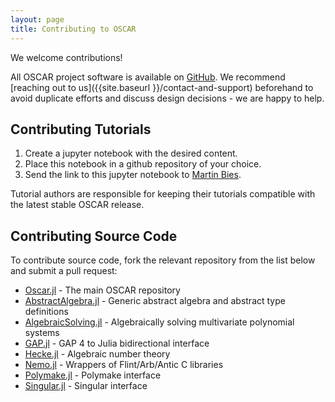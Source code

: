```yaml
---
layout: page
title: Contributing to OSCAR
---
```


We welcome contributions!

All OSCAR project software is available on [GitHub](https://github.com/oscar-system). We recommend [reaching out to us]({{site.baseurl }}/contact-and-support) beforehand to avoid duplicate efforts and discuss design decisions - we are happy to help.


## Contributing Tutorials

1. Create a jupyter notebook with the desired content.
2. Place this notebook in a github repository of your choice.
3. Send the link to this jupyter notebook to [Martin Bies](https://martinbies.github.io/).

Tutorial authors are responsible for keeping their tutorials compatible with the latest stable OSCAR release.


## Contributing Source Code

To contribute source code, fork the relevant repository from the list below and submit a pull request:

* [Oscar.jl](https://github.com/oscar-system/Oscar.jl) - The main OSCAR repository
* [AbstractAlgebra.jl](https://github.com/Nemocas/AbstractAlgebra.jl) - Generic abstract algebra and abstract type definitions
* [AlgebraicSolving.jl](https://github.com/algebraic-solving/AlgebraicSolving.jl) - Algebraically solving multivariate polynomial systems
* [GAP.jl](https://github.com/oscar-system/GAP.jl/) - GAP 4 to Julia bidirectional interface
* [Hecke.jl](https://github.com/thofma/Hecke.jl) - Algebraic number theory
* [Nemo.jl](https://github.com/Nemocas/Nemo.jl) - Wrappers of Flint/Arb/Antic C libraries
* [Polymake.jl](https://github.com/oscar-system/Polymake.jl) - Polymake interface
* [Singular.jl](https://github.com/oscar-system/Singular.jl) - Singular interface

